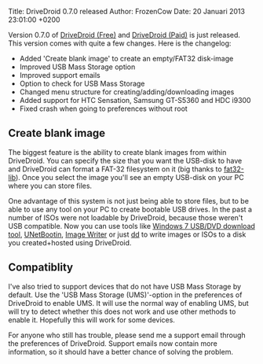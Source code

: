 Title: DriveDroid 0.7.0 released
Author: FrozenCow
Date: 20 Januari 2013 23:01:00 +0200

Version 0.7.0 of [DriveDroid (Free)](https://play.google.com/store/apps/details?id=com.softwarebakery.drivedroid) and [DriveDroid (Paid)](https://play.google.com/store/apps/details?id=com.softwarebakery.drivedroid.paid) is just released. This version comes with quite a few changes. Here is the changelog:

* Added 'Create blank image' to create an empty/FAT32 disk-image
* Improved USB Mass Storage option
* Improved support emails
* Option to check for USB Mass Storage
* Changed menu structure for creating/adding/downloading images
* Added support for HTC Sensation, Samsung GT-S5360 and HDC i9300
* Fixed crash when going to preferences without root

## Create blank image

The biggest feature is the ability to create blank images from within DriveDroid. You can specify the size that you want the USB-disk to have and DriveDroid can format a FAT-32 filesystem on it (big thanks to [fat32-lib](http://code.google.com/p/fat32-lib/)). Once you select the image you'll see an empty USB-disk on your PC where you can store files.

One advantage of this system is not just being able to store files, but to be able to use any tool on your PC to create bootable USB drives. In the past a number of ISOs were not loadable by DriveDroid, because those weren't USB compatible. Now you can use tools like [Windows 7 USB/DVD download tool](http://www.microsoftstore.com/store/msstore/html/pbPage.Help_Win7_usbdvd_dwnTool), [UNetBootin](http://unetbootin.sourceforge.net/), [Image Writer](https://launchpad.net/win32-image-writer) or just [dd](http://linux.die.net/man/1/dd) to write images or ISOs to a disk you created+hosted using DriveDroid.

## Compatiblity

I've also tried to support devices that do not have USB Mass Storage by default. Use the 'USB Mass Storage (UMS)'-option in the preferences of DriveDroid to enable UMS. It will use the normal way of enabling UMS, but will try to detect whether this does not work and use other methods to enable it. Hopefully this will work for some devices.

For anyone who still has trouble, please send me a support email through the preferences of DriveDroid. Support emails now contain more information, so it should have a better chance of solving the problem.